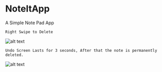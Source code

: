# NoteItApp
A Simple Note Pad App  
    
    Right Swipe to Delete   
![alt text](https://user-images.githubusercontent.com/29076137/28182286-44299820-6829-11e7-9b66-d203568db76c.png)  
    
    Undo Screen Lasts for 3 seconds, After that the note is permanently deleted.    
![alt text](https://user-images.githubusercontent.com/29076137/28182294-493ea44a-6829-11e7-8dbc-5d99d0fcd2cf.png)
